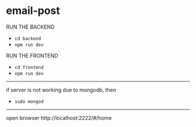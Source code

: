 # email-post

RUN THE BACKEND
* `cd backend`
* `npm run dev`

RUN THE FRONTEND
* `cd frontend`
* `npm run dev`

-----------------
if server is not working due to mongodb, then
* `sudo mongod`

-----------------
open browser
http://localhost:2222/#/home
